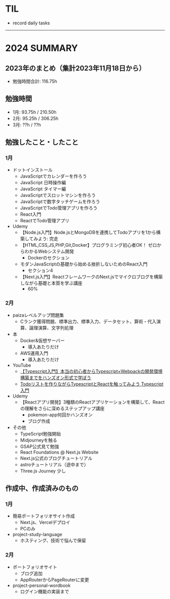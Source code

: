 # TIL

- record daily tasks

---

# 2024 SUMMARY

## 2023年のまとめ（集計2023年11月18日から）

- 勉強時間合計: 116.75h

## 勉強時間

- 1月: 93.75h / 210.50h 
- 2月: 95.25h / 306.25h
- 3月: ??h / ??h

## 勉強したこと・したこと

### 1月

- ドットインストール
  - JavaScriptでカレンダーを作ろう
  - JavaScript 日時操作編
  - JavaScript タイマー編
  - JavaScriptでスロットマシンを作ろう
  - JavaScriptで数字タッチゲームを作ろう
  - JavaScriptでTodo管理アプリを作ろう
  - React入門
  - ReactでTodo管理アプリ
- Udemy
  - 【Node.js入門】Node.jsとMongoDBを連携してTodoアプリを1から構築してみよう: 完走
  - 【HTML,CSS,JS,PHP,Git,Docker】プログラミング初心者OK！ ゼロからわかるWebシステム開発
    - Dockerのセクション
  - モダンJavaScriptの基礎から始める挫折しないためのReact入門
    - セクション4
  - 【Next.js入門】ReactフレームワークのNext.jsでマイクロブログを構築しながら基礎と本質を学ぶ講座
    - 60%

### 2月

- paizaレベルアップ問題集
  - Cランク獲得問題、標準出力、標準入力、データセット、算術・代入演算、論理演算、文字列処理
- 本
  - Docker&仮想サーバー
    - 導入あたりだけ
  - AWS運用入門
    - 導入あたりだけ
- YouTube
  - [【Typescript入門】本当の初心者からTypescript×Webpackの開発環境構築までをハンズオン形式で学ぼう](https://www.youtube.com/watch?v=ECc1EXnx7VQ)
  - [Todoリストを作りながらTypescriptとReactを触ってみよう Typescript入門](https://www.youtube.com/watch?v=ANcopd8Bmao&t=29s)
- Udemy 
  - 【Reactアプリ開発】3種類のReactアプリケーションを構築して、Reactの理解をさらに深めるステップアップ講座
    - pokemon-app何回かハンズオン
    - ブログ作成
- その他
  - TypeScript勉強開始
  - Midjourneyを触る
  - GSAP公式見て勉強
  - React Foundations @ Next.js Website
  - Next.js公式のブログチュートリアル
  - astroチュートリアル（途中まで）
  - Three.js Journey 少し
    
## 作成中、作成済みのもの

### 1月

- 簡易ポートフォリオサイト作成
  - Next.js、Vercelデプロイ
  - PCのみ
- project-study-language
  - ホスティング、技術で悩んで保留

### 2月

- ポートフォリオサイト
  - ブログ追加
  - AppRouterからPageRouterに変更
- project-personal-wordbook
  - ログイン機能の実装まで



